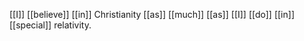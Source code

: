 [[I]] [[believe]] [[in]] Christianity [[as]] [[much]] [[as]] [[I]] [[do]] [[in]] [[special]] relativity.
